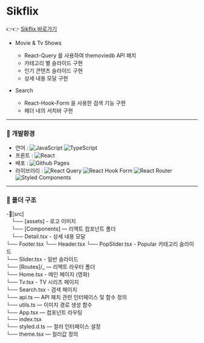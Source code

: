 # Sikflix
 👉👉 [Sikflix 바로가기](https://insikhwang.github.io/Sikflix)

- Movie & Tv Shows
  - React-Query 를 사용하여 themoviedb API 패치
  - 카테고리 별 슬라이드 구현
  - 인기 콘텐츠 슬라이드 구현
  - 상세 내용 모달 구현

- Search
  - React-Hook-Form 을 사용한 검색 기능 구현
  - 헤더 내의 서치바 구현

---

### 🚀 개발환경

- 언어 : ![JavaScript](https://img.shields.io/badge/javascript-%23323330.svg?style=for-the-badge&logo=javascript&logoColor=%23F7DF1E) ![TypeScript](https://img.shields.io/badge/typescript-%23007ACC.svg?style=for-the-badge&logo=typescript&logoColor=white)
- 프론트 : ![React](https://img.shields.io/badge/react-%2320232a.svg?style=for-the-badge&logo=react&logoColor=%2361DAFB)
- 배포 : ![Github Pages](https://img.shields.io/badge/github%20pages-121013?style=for-the-badge&logo=github&logoColor=white)
- 라이브러리 : ![React Query](https://img.shields.io/badge/-React%20Query-FF4154?style=for-the-badge&logo=react%20query&logoColor=white) ![React Hook Form](https://img.shields.io/badge/React%20Hook%20Form-%23EC5990.svg?style=for-the-badge&logo=reacthookform&logoColor=white) ![React Router](https://img.shields.io/badge/React_Router-CA4245?style=for-the-badge&logo=react-router&logoColor=white) ![Styled Components](https://img.shields.io/badge/styled--components-DB7093?style=for-the-badge&logo=styled-components&logoColor=white)

---

### 📁 폴더 구조

-📂[src]  
 └── [assets] - 로고 이미지  
 └── [Components] ― 리액트 컴포넌트 폴더  
  └── Detail.tsx - 상세 내용 모달  
      └── Footer.tsx
      └── Header.tsx
      └── PopSlider.tsx - Popular 카테고리 슬라이드  
      └── Slider.tsx - 일반 슬라이드  
  └── [Routes]/_ ― 리액트 라우터 폴더  
      └── Home.tsx - 메인 페이지 (영화)  
      └── Tv.tsx - TV 시리즈 페이지  
      └── Search.tsx - 검색 페이지  
  └── api.ts ― API 패치 관련 인터페이스 및 함수 정의  
  └── utils.ts ― 이미지 경로 생성 함수  
  └── App.tsx ― 컴포넌트 라우팅  
  └── index.tsx  
  └── styled.d.ts ― 컬러 인터페이스 설정  
  └── theme.tsx ― 컬러값 정의  
